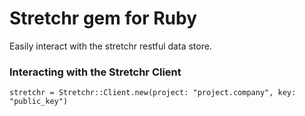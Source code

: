 # Stretchr gem for Ruby

Easily interact with the stretchr restful data store.

### Interacting with the Stretchr Client

    stretchr = Stretchr::Client.new(project: "project.company", key: "public_key")